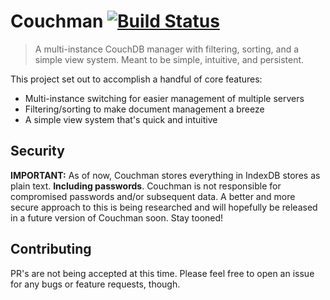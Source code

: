 # Couchman [![Build Status](https://travis-ci.com/Kovee98/couchman.svg?branch=develop)](https://travis-ci.com/Kovee98/couchman)
> A multi-instance CouchDB manager with filtering, sorting, and a simple view system. Meant to be simple, intuitive, and persistent.

This project set out to accomplish a handful of core features:
- Multi-instance switching for easier management of multiple servers
- Filtering/sorting to make document management a breeze
- A simple view system that's quick and intuitive

## Security
**IMPORTANT:** As of now, Couchman stores everything in IndexDB stores as plain text. **Including passwords**. Couchman is not responsible for compromised passwords and/or subsequent data. A better and more secure approach to this is being researched and will hopefully be released in a future version of Couchman soon. Stay tooned!

## Contributing
PR's are not being accepted at this time. Please feel free to open an issue for any bugs or feature requests, though.
